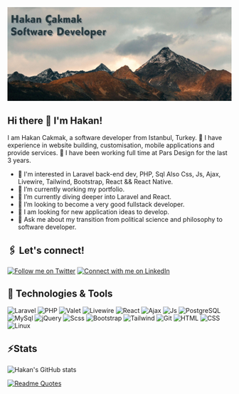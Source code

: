 ![Repository Banner](https://raw.githubusercontent.com/1hakann/1hakann/master/hakan-cakmak-profile-banner-lg.jpg) 


## Hi there 👋 I'm Hakan!

I am Hakan Cakmak, a software developer from Istanbul, Turkey. 🏡 I have experience in website building, customisation, mobile applications and provide services. 💪 I have been working full time at Pars Design for the last 3 years.

- 🧐 I'm interested in Laravel back-end dev, PHP, Sql Also Css, Js, Ajax, Livewire, Tailwind, Bootstrap, React && React Native.
- 🔭 I’m currently working my portfolio.
- 🌱 I’m currently diving deeper into Laravel and React.
- 👯 I’m looking to become a very good fullstack developer.
- 🤔 I am looking for new application ideas to develop.
- 💬 Ask me about my transition from political science and philosophy to software developer.

## 🖇️ Let's connect!

[![Follow me on Twitter](https://img.shields.io/twitter/url/https/twitter.com/ImJupiterr.svg?style=social&label=Follow)](https://twitter.com/ImJupiterr)
[![Connect with me on LinkedIn](https://img.shields.io/badge/Connect-%230077B5.svg?logo=linkedin&style=sociallabel=Connect)](https://www.linkedin.com/in/hakan-cakmak/)

## 🔧 Technologies & Tools

![Laravel](https://img.shields.io/badge/Framework-Laravel-099D91?style=flat&logo=laravel&logoColor=white&color=099D91) ![PHP](https://img.shields.io/badge/coding-php-099D91?style=flat&logo=php&logoColor=white&color=099D91) ![Valet](https://img.shields.io/badge/tools-valet-099D91?style=flat&logo=valet&logoColor=white&color=099D91) ![Livewire](https://img.shields.io/badge/tools-livewire-099D91?style=flat&logo=livewire&logoColor=white&color=099D91) ![React](https://img.shields.io/badge/library-react-099D91?style=flat&logo=react&logoColor=white&color=099D91) ![Ajax](https://img.shields.io/badge/coding-ajax-099D91?style=flat&logo=ajax&logoColor=white&color=099D91) ![Js](https://img.shields.io/badge/coding-javascript-099D91?style=flat&logo=javascript&logoColor=white&color=099D91) ![PostgreSQL](https://img.shields.io/badge/Tools-PostgreSQL-099D91?style=flat&logo=PostgreSQL&logoColor=white&color=099D91) ![MySql](https://img.shields.io/badge/Tools-MySQL-099D91?style=flat&logo=MySQL&logoColor=white&color=099D91) ![jQuery](https://img.shields.io/badge/coding-jquery-099D91?style=flat&logo=jquery&logoColor=white&color=099D91) ![Scss](https://img.shields.io/badge/coding-scss-099D91?style=flat&logo=scss&logoColor=white&color=099D91) ![Bootstrap](https://img.shields.io/badge/library-bootstrap-099D91?style=flat&logo=bootstrap&logoColor=white&color=099D91) ![Tailwind](https://img.shields.io/badge/framework-tailwind-099D91?style=flat&logo=tailwind&logoColor=white&color=099D91) ![Git](https://img.shields.io/badge/tools-git-099D91?style=flat&logo=git&logoColor=white&color=099D91) ![HTML](https://img.shields.io/badge/Code-HTML-099D91?style=flat&logo=html5&logoColor=white&color=099D91) ![CSS](https://img.shields.io/badge/Code-CSS-099D91?style=flat&logo=CSS3&logoColor=white&color=099D91) ![Linux](https://img.shields.io/badge/tools-linux-099D91?style=flat&logo=linux&logoColor=white&color=099D91)

## ⚡Stats

![Hakan's GitHub stats](https://github-readme-stats.vercel.app/api?username=1hakann&show_icons=true&theme=tokyonight&hide_border=true)

[![Readme Quotes](https://quotes-github-readme.vercel.app/api?type=horizontal&theme=dark)](https://github.com/piyushsuthar/github-readme-quotes)
